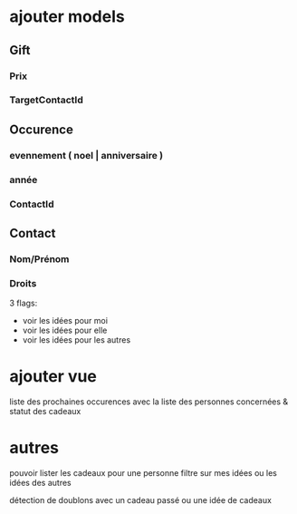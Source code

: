 # ajouter models

## Gift
### Prix
### TargetContactId

## Occurence
### evennement ( noel | anniversaire )
### année
### ContactId

## Contact
### Nom/Prénom
### Droits
3 flags:
- voir les idées pour moi
- voir les idées pour elle
- voir les idées pour les autres

# ajouter vue
liste des prochaines occurences avec la liste des personnes concernées & statut des cadeaux

# autres
pouvoir lister les cadeaux pour une personne
    filtre sur mes idées ou les idées des autres

détection de doublons avec un cadeau passé ou une idée de cadeaux